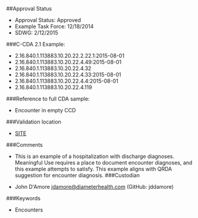 ##Approval Status 

* Approval Status: Approved
* Example Task Force: 12/18/2014
* SDWG: 2/12/2015


###C-CDA 2.1 Example: 

* 2.16.840.1.113883.10.20.22.2.22.1:2015-08-01
* 2.16.840.1.113883.10.20.22.4.49:2015-08-01
* 2.16.840.1.113883.10.20.22.4.32
* 2.16.840.1.113883.10.20.22.4.33:2015-08-01
* 2.16.840.1.113883.10.20.22.4.4:2015-08-01
* 2.16.840.1.113883.10.20.22.4.119

###Reference to full CDA sample:
* Encounter in empty CCD


###Validation location

* [SITE](https://sitenv.org/c-cda-validator)


###Comments

* This is an example of a hospitalization with discharge diagnoses. Meaningful Use requires a place to document encounter diagnoses, and this example attempts to satisfy. This example aligns with QRDA suggestion for encounter diagnosis.
###Custodian

* John D'Amore jdamore@diameterhealth.com (GitHub: jddamore)



###Keywords

* Encounters